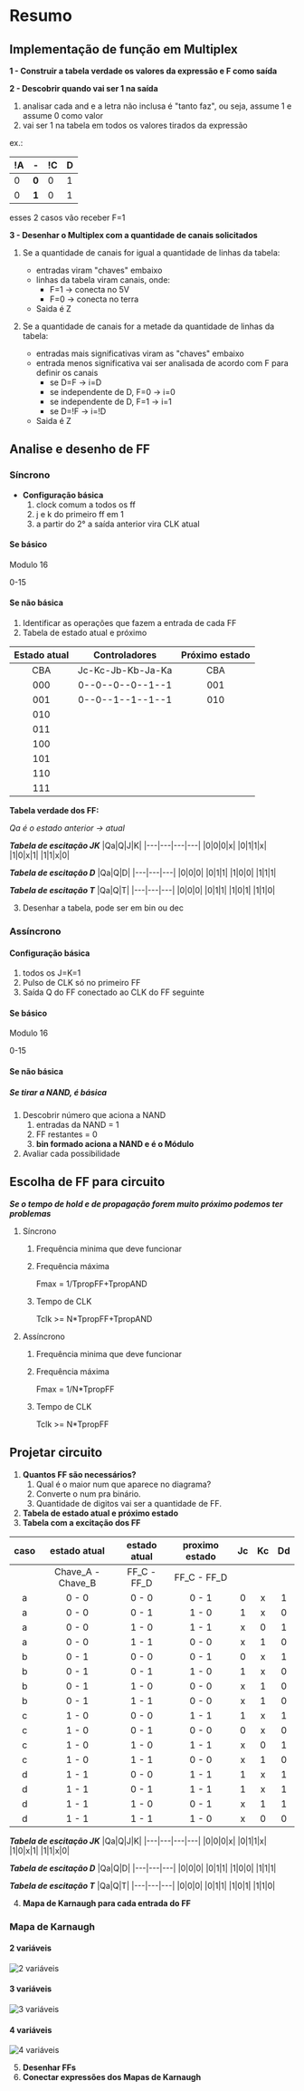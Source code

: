 # Resumo

## Implementação de função em Multiplex
**1 - Construir a tabela verdade os valores da expressão e F como saída**

**2 - Descobrir quando vai ser 1 na saída**

1. analisar cada and e a letra não inclusa é "tanto faz", ou seja, assume 1 e assume 0 como valor
2. vai ser 1 na tabela em todos os valores tirados da expressão

ex.:

|!A| - |!C|D|
|---|---|---|---|
|0|**0**|0|1|
|0|**1**|0|1|

esses 2 casos vão receber F=1

**3 - Desenhar o Multiplex com a quantidade de canais solicitados**

1. Se a quantidade de canais for igual a quantidade de linhas da tabela:
    - entradas viram "chaves" embaixo
    - linhas da tabela viram canais, onde:
        - F=1 -> conecta no 5V
        - F=0 -> conecta no terra
    - Saida é Z

2. Se a quantidade de canais for a metade da quantidade de linhas da tabela:
    - entradas mais significativas viram as "chaves" embaixo
    - entrada menos significativa vai ser analisada de acordo com F para definir os canais
        - se D=F -> i=D
        - se independente de D, F=0 -> i=0
        - se independente de D, F=1 -> i=1
        - se D=!F -> i=!D
    - Saida é Z

## Analise e desenho de FF 

### Síncrono
- **Configuração básica**
    1. clock comum a todos os ff 
    2. j e k do primeiro ff em 1 
    3. a partir do 2° a saída anterior vira CLK atual

#### Se básico
Modulo 16

0-15
#### Se não básica
1. Identificar as operações que fazem a entrada de cada FF
2. Tabela de estado atual e próximo

|Estado atual|Controladores|Próximo estado|
|:---:|:---:|:---:|
|CBA|Jc-Kc-Jb-Kb-Ja-Ka|CBA|
|000|0--0--0--0--1--1|001|
|001|0--0--1--1--1--1|010|
|010|
|011|
|100|
|101|
|110|
|111|

**Tabela verdade dos FF:**

*Qa é o estado anterior -> atual*

***Tabela de escitação JK***
|Qa|Q|J|K|
|---|---|---|---|
|0|0|0|x|
|0|1|1|x|
|1|0|x|1|
|1|1|x|0|

***Tabela de escitação D***
|Qa|Q|D|
|---|---|---|
|0|0|0|
|0|1|1|
|1|0|0|
|1|1|1|

***Tabela de escitação T***
|Qa|Q|T|
|---|---|---|
|0|0|0|
|0|1|1|
|1|0|1|
|1|1|0|

3. Desenhar a tabela, pode ser em bin ou dec

### Assíncrono
#### Configuração básica
1. todos os J=K=1
2. Pulso de CLK só no primeiro FF
3. Saída Q do FF conectado ao CLK do FF seguinte

#### Se básico
Modulo 16

0-15

#### Se não básica
##### Se tirar a NAND, é básica
1. Descobrir número que aciona a NAND
    1. entradas da NAND = 1
    2. FF restantes = 0
    3. **bin formado aciona a NAND e é o Módulo**
2. Avaliar cada possibilidade

## Escolha de FF para circuito
***Se o tempo de hold e de propagação forem muito próximo podemos ter problemas***
1. Síncrono
    1. Frequência minima que deve funcionar
    2. Frequência máxima

        Fmax = 1/TpropFF+TpropAND

    3. Tempo de CLK
    
        Tclk >= N*TpropFF+TpropAND
2. Assíncrono
    1. Frequência minima que deve funcionar
    2. Frequência máxima

        Fmax = 1/N*TpropFF

    3. Tempo de CLK
    
        Tclk >= N*TpropFF

## Projetar circuito

1. **Quantos FF são necessários?**
    1. Qual é o maior num que aparece no diagrama?
    2. Converte o num pra binário.
    3. Quantidade de digitos vai ser a quantidade de FF.
2. **Tabela de estado atual e próximo estado**
3. **Tabela com a excitação dos FF**

|caso|estado atual|estado atual|proximo estado|Jc|Kc|Dd
|:---:|:---:|:---:|:---:|:---:|:---:|:---:|
||Chave_A - Chave_B|FF_C - FF_D|FF_C - FF_D|
|a|0 - 0|0 - 0|0 - 1|0|x|1
|a|0 - 0|0 - 1|1 - 0|1|x|0
|a|0 - 0|1 - 0|1 - 1|x|0|1
|a|0 - 0|1 - 1|0 - 0|x|1|0
|b|0 - 1|0 - 0|0 - 1|0|x|1
|b|0 - 1|0 - 1|1 - 0|1|x|0
|b|0 - 1|1 - 0|0 - 0|x|1|0
|b|0 - 1|1 - 1|0 - 0|x|1|0
|c|1 - 0|0 - 0|1 - 1|1|x|1
|c|1 - 0|0 - 1|0 - 0|0|x|0
|c|1 - 0|1 - 0|1 - 1|x|0|1
|c|1 - 0|1 - 1|0 - 0|x|1|0
|d|1 - 1|0 - 0|1 - 1|1|x|1
|d|1 - 1|0 - 1|1 - 1|1|x|1
|d|1 - 1|1 - 0|0 - 1|x|1|1
|d|1 - 1|1 - 1|1 - 0|x|0|0


***Tabela de escitação JK***
|Qa|Q|J|K|
|---|---|---|---|
|0|0|0|x|
|0|1|1|x|
|1|0|x|1|
|1|1|x|0|

***Tabela de escitação D***
|Qa|Q|D|
|---|---|---|
|0|0|0|
|0|1|1|
|1|0|0|
|1|1|1|

***Tabela de escitação T***
|Qa|Q|T|
|---|---|---|
|0|0|0|
|0|1|1|
|1|0|1|
|1|1|0|

4. **Mapa de Karnaugh para cada entrada do FF**

### Mapa de Karnaugh
#### 2 variáveis
<img src="/imagens/resumoMAPA2.png" alt="2 variáveis">

#### 3 variáveis
<img src="/imagens/resumoMAPA3.png" alt="3 variáveis">

#### 4 variáveis
<img src="/imagens/resumoMAPA4.png" alt="4 variáveis">

5. **Desenhar FFs**
6. **Conectar expressões dos Mapas de Karnaugh**